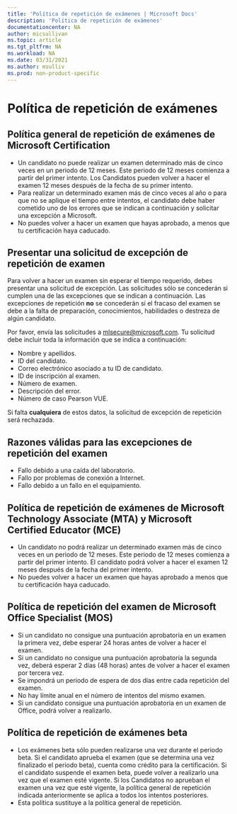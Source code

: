 ```yaml
---
title: 'Política de repetición de exámenes | Microsoft Docs'
description: 'Política de repetición de exámenes' 
documentationcenter: NA 
author: micsullivan
ms.topic: article
ms.tgt_pltfrm: NA
ms.workload: NA
ms.date: 03/31/2021
ms.author: msulliv
ms.prod: non-product-specific
---
```

# Política de repetición de exámenes

## Política general de repetición de exámenes de Microsoft Certification

- Un candidato no puede realizar un examen determinado más de cinco veces en un periodo de 12 meses. Este periodo de 12 meses comienza a partir del primer intento. Los Candidatos pueden volver a hacer el examen 12 meses después de la fecha de su primer intento.
- Para realizar un determinado examen más de cinco veces al año o para que no se aplique el tiempo entre intentos, el candidato debe haber cometido uno de los errores que se indican a continuación y solicitar una excepción a Microsoft.
- No puedes volver a hacer un examen que hayas aprobado, a menos que tu certificación haya caducado.

## Presentar una solicitud de excepción de repetición de examen

Para volver a hacer un examen sin esperar el tiempo requerido, debes presentar una solicitud de excepción. Las solicitudes sólo se concederán si cumplen una de las excepciones que se indican a continuación. Las excepciones de repetición **no** se concederán si el fracaso del examen se debe a la falta de preparación, conocimientos, habilidades o destreza de algún candidato.

Por favor, envía las solicitudes a [mlsecure@microsoft.com](mailto:mlsecure@microsoft.com). Tu solicitud debe incluir toda la información que se indica a continuación:

- Nombre y apellidos.
- ID del candidato.
- Correo electrónico asociado a tu ID de candidato.
- ID de inscripción al examen.
- Número de examen.
- Descripción del error.
- Número de caso Pearson VUE.

Si falta **cualquiera** de estos datos, la solicitud de excepción de repetición será rechazada.

## Razones válidas para las excepciones de repetición del examen

- Fallo debido a una caída del laboratorio.
- Fallo por problemas de conexión a Internet.
- Fallo debido a un fallo en el equipamiento.

## Política de repetición de exámenes de Microsoft Technology Associate (MTA) y Microsoft Certified Educator (MCE) 


- Un candidato no podrá realizar un determinado examen más de cinco veces en un periodo de 12 meses. Este periodo de 12 meses comienza a partir del primer intento. El candidato podrá volver a hacer el examen 12 meses después de la fecha del primer intento.
- No puedes volver a hacer un examen que hayas aprobado a menos que tu certificación haya caducado.

## Política de repetición del examen de Microsoft Office Specialist (MOS)

- Si un candidato no consigue una puntuación aprobatoria en un examen la primera vez, debe esperar 24 horas antes de volver a hacer el examen.
- Si un candidato no consigue una puntuación aprobatoria la segunda vez, deberá esperar 2 días (48 horas) antes de volver a hacer el examen por tercera vez.
- Se impondrá un periodo de espera de dos días entre cada repetición del examen.
- No hay límite anual en el número de intentos del mismo examen. 
- Si un candidato consigue una puntuación aprobatoria en un examen de Office, podrá volver a realizarlo.

## Política de repetición de exámenes beta

- Los exámenes beta sólo pueden realizarse una vez durante el periodo beta. Si el candidato aprueba el examen (que se determina una vez finalizado el periodo beta), cuenta como crédito para la certificación. Si el candidato suspende el examen beta, puede volver a realizarlo una vez que el examen esté vigente. Si los Candidatos no aprueban el examen una vez que esté vigente, la política general de repetición indicada anteriormente se aplica a todos los intentos posteriores.
- Esta política sustituye a la política general de repetición.